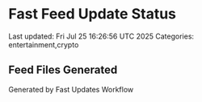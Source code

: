 # Fast Feed Update Status
Last updated: Fri Jul 25 16:26:56 UTC 2025
Categories: entertainment,crypto

## Feed Files Generated

Generated by Fast Updates Workflow
